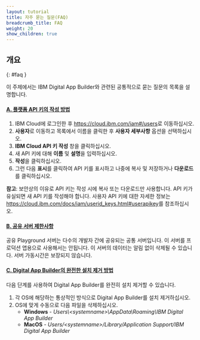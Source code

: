 ```yaml
---
layout: tutorial
title: 자주 묻는 질문(FAQ)
breadcrumb_title: FAQ
weight: 20
show_children: true
---
```

<!-- NLS_CHARSET=UTF-8 -->
## 개요
{: #faq }

이 주제에서는 IBM Digital App Builder와 관련된 공통적으로 묻는 질문의 목록을 설명합니다.

<div class="panel-group accordion" id="mfp-dab-faqs" role="tablist">
    <div class="panel panel-default">
        <div class="panel-heading" role="tab" id="mfp-dab-faq1">
            <h4 class="panel-title">
                <a role="button" data-toggle="collapse" data-parent="#mfp-dab-faqs" href="#collapse-mfp-dab-faq1" aria-expanded="true" aria-controls="collapse-mfp-dab-faq1"><b>A. 플랫폼 API 키의 작성 방법</b></a>
            </h4>
        </div>
        <div id="collapse-mfp-dab-faq1" class="panel-collapse collapse" role="tabpanel" aria-labelledby="mfp-dab-faq1">
            <div class="panel-body">
                <p>
                    <ol>
                        <li>IBM Cloud에 로그인한 후 <a href="https://cloud.ibm.com/iam#/users" target="_blank">https://cloud.ibm.com/iam#/users</a>로 이동하십시오.</li>
                        <li><b>사용자</b>로 이동하고 목록에서 이름을 클릭한 후 <b>사용자 세부사항</b> 옵션을 선택하십시오.</li>
                        <li><b>IBM Cloud API 키 작성</b> 창을 클릭하십시오.</li>
                        <li>새 API 키에 대해 <b>이름</b> 및 <b>설명</b>을 입력하십시오.</li>
                        <li><b>작성</b>을 클릭하십시오.</li>
                        <li>그런 다음 <b>표시</b>를 클릭하여 API 키를 표시하고 나중에 복사 및 저장하거나 <b>다운로드</b>를 클릭하십시오.</li>
                    </ol>
                    <b>참고</b>: 보안상의 이유로 API 키는 작성 시에 복사 또는 다운로드만 사용합니다. API 키가 유실되면 새 API 키를 작성해야 합니다. 사용자 API 키에 대한 자세한 정보는 <a href="https://cloud.ibm.com/docs/iam/userid_keys.html#userapikey">https://cloud.ibm.com/docs/iam/userid_keys.html#userapikey</a>를 참조하십시오.
                </p>
            </div>
        </div>      
    </div>
    <div class="panel panel-default">
        <div class="panel-heading" role="tab" id="mfp-dab-faq2">
            <h4 class="panel-title">
                <a role="button" data-toggle="collapse" data-parent="#mfp-dab-faqs" href="#collapse-mfp-dab-faq2" aria-expanded="true" aria-controls="collapse-mfp-dab-faq2"><b>B. 공유 서버 제한사항</b></a>
            </h4>
        </div>
        <div id="collapse-mfp-dab-faq2" class="panel-collapse collapse" role="tabpanel" aria-labelledby="mfp-dab-faq2">
            <div class="panel-body">
                  <p>공유 Playground 서버는 다수의 개발자 간에 공유되는 공통 서버입니다. 이 서버를 프로덕션 앱용으로 사용해서는 안됩니다. 이 서버의 데이터는 알림 없이 삭제될 수 있습니다. 서버 가동시간은 보장되지 않습니다.</p>
            </div>
        </div>      
    </div>
    <div class="panel panel-default">
        <div class="panel-heading" role="tab" id="mfp-dab-faq3">
            <h4 class="panel-title">
                <a role="button" data-toggle="collapse" data-parent="#mfp-dab-faqs" href="#collapse-mfp-dab-faq3" aria-expanded="true" aria-controls="collapse-mfp-dab-faq3"><b>C. Digital App Builder의 완전한 설치 제거 방법</b></a>
            </h4>
        </div>
        <div id="collapse-mfp-dab-faq3" class="panel-collapse collapse" role="tabpanel" aria-labelledby="mfp-dab-faq3">
            <div class="panel-body">
                  <p>다음 단계를 사용하여 Digital App Builder를 완전히 설치 제거할 수 있습니다.
                  <ol><li>각 OS에 해당하는 통상적인 방식으로 Digital App Builder를 설치 제거하십시오.</li>
                      <li>OS에 맞게 수동으로 다음 파일을 삭제하십시오.
                      <ul><li><b>Windows</b> - <i>Users\&lt;systemname&gt;\AppData\Roaming\IBM Digital App Builder</i></li>
                          <li><b>MacOS</b> - <i>Users/&lt;systemname&gt;/Library/Application Support/IBM Digital App Builder</i></li>
                      </ul></li>
                  </ol></p>
            </div>
        </div>      
    </div>
</div>
<p>&nbsp;</p>       
